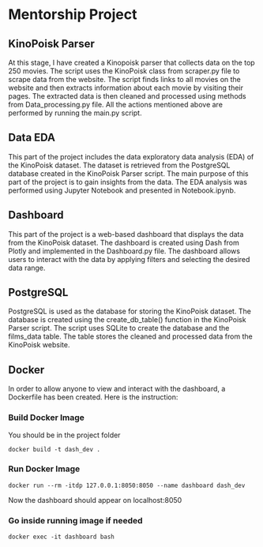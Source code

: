 # Mentorship Project

## KinoPoisk Parser
At this stage, I have created a Kinopoisk parser that collects data on the top 250 movies. The script uses the KinoPoisk class from scraper.py file to scrape data from the website. The script finds links to all movies on the website and then extracts information about each movie by visiting their pages. The extracted data is then cleaned and processed using methods from Data_processing.py file. All the actions mentioned above are performed by running the main.py script.
## Data EDA
This part of the project includes the data exploratory data analysis (EDA) of the KinoPoisk dataset. The dataset is retrieved from the PostgreSQL database created in the KinoPoisk Parser script. The main purpose of this part of the project is to gain insights from the data. The EDA analysis was performed using Jupyter Notebook and presented in Notebook.ipynb.
## Dashboard
This part of the project is a web-based dashboard that displays the data from the KinoPoisk dataset. The dashboard is created using Dash from Plotly and implemented in the Dashboard.py file. The dashboard allows users to interact with the data by applying filters and selecting the desired data range.
## PostgreSQL
PostgreSQL is used as the database for storing the KinoPoisk dataset. The database is created using the create_db_table() function in the KinoPoisk Parser script. The script uses SQLite to create the database and the films_data table. The table stores the cleaned and processed data from the KinoPoisk website.
## Docker
In order to allow anyone to view and interact with the dashboard, a Dockerfile has been created. Here is the instruction:
### Build Docker Image
You should be in the project folder
```
docker build -t dash_dev .
```
### Run Docker Image
```
docker run --rm -itdp 127.0.0.1:8050:8050 --name dashboard dash_dev
```
Now the dashboard should appear on localhost:8050
### Go inside running image if needed
```
docker exec -it dashboard bash
```
